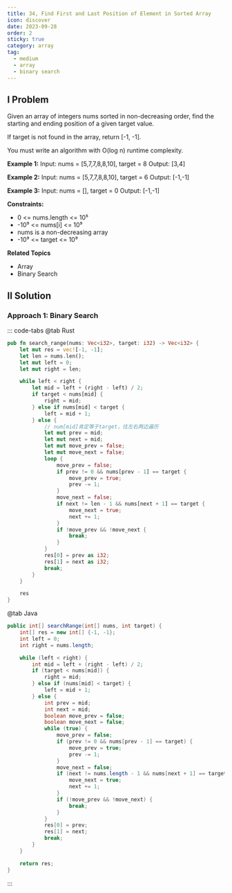 ```yaml
---
title: 34, Find First and Last Position of Element in Sorted Array
icon: discover
date: 2023-09-28
order: 2
sticky: true
category: array
tag: 
  - medium
  - array
  - binary search
---
```


## I Problem
Given an array of integers nums sorted in non-decreasing order, find the starting and ending position of a given target value.

If target is not found in the array, return [-1, -1].

You must write an algorithm with O(log n) runtime complexity.

**Example 1:**
Input: nums = [5,7,7,8,8,10], target = 8
Output: [3,4]

**Example 2:**
Input: nums = [5,7,7,8,8,10], target = 6
Output: [-1,-1]

**Example 3:**
Input: nums = [], target = 0
Output: [-1,-1]

**Constraints:**

- 0 <= nums.length <= 10⁵
- -10⁹ <= nums[i] <= 10⁹
- nums is a non-decreasing array
- -10⁹ <= target <= 10⁹

**Related Topics**

- Array
- Binary Search

## II Solution
### Approach 1: Binary Search
::: code-tabs
@tab Rust
```rust
pub fn search_range(nums: Vec<i32>, target: i32) -> Vec<i32> {
    let mut res = vec![-1, -1];
    let len = nums.len();
    let mut left = 0;
    let mut right = len;

    while left < right {
        let mid = left + (right - left) / 2;
        if target < nums[mid] {
            right = mid;
        } else if nums[mid] < target {
            left = mid + 1;
        } else {
            // num[mid]肯定等于target，往左右两边遍历
            let mut prev = mid;
            let mut next = mid;
            let mut move_prev = false;
            let mut move_next = false;
            loop {
                move_prev = false;
                if prev != 0 && nums[prev - 1] == target {
                    move_prev = true;
                    prev -= 1;
                }
                move_next = false;
                if next != len - 1 && nums[next + 1] == target {
                    move_next = true;
                    next += 1;
                }
                if !move_prev && !move_next {
                    break;
                }
            }
            res[0] = prev as i32;
            res[1] = next as i32;
            break;
        }
    }

    res
}
```

@tab Java
```java
public int[] searchRange(int[] nums, int target) {
    int[] res = new int[] {-1, -1};
    int left = 0;
    int right = nums.length;

    while (left < right) {
        int mid = left + (right - left) / 2;
        if (target < nums[mid]) {
            right = mid;
        } else if (nums[mid] < target) {
            left = mid + 1;
        } else {
            int prev = mid;
            int next = mid;
            boolean move_prev = false;
            boolean move_next = false;
            while (true) {
                move_prev = false;
                if (prev != 0 && nums[prev - 1] == target) {
                    move_prev = true;
                    prev -= 1;
                }
                move_next = false;
                if (next != nums.length - 1 && nums[next + 1] == target) {
                    move_next = true;
                    next += 1;
                }
                if (!move_prev && !move_next) {
                    break;
                }
            }
            res[0] = prev;
            res[1] = next;
            break;
        }
    }

    return res;
}
```
:::